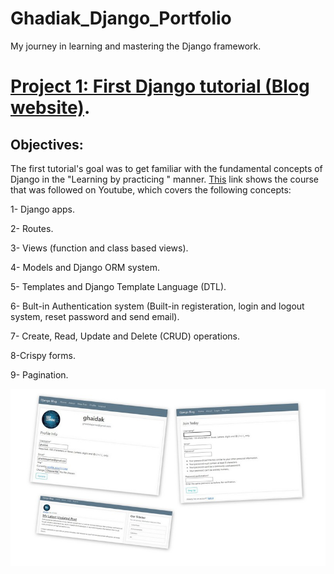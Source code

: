 # Ghadiak_Django_Portfolio
My journey in learning and mastering the Django framework.


# [Project 1: First Django tutorial (Blog website)](https://github.com/GhaidakJarkas/First_Django_toturial).

## Objectives:
The first tutorial's goal was to get familiar with the fundamental concepts of Django in the "Learning by practicing " manner. [This](https://www.youtube.com/watch?v=UmljXZIypDc&list=PL-osiE80TeTtoQCKZ03TU5fNfx2UY6U4p) link shows the course that was followed on Youtube, which covers the following concepts:

1- Django apps. 

2- Routes.

3- Views (function and class based views).

4- Models and Django ORM system.

5- Templates and Django Template Language (DTL).

6- Bult-in Authentication system (Built-in registeration, login and logout system, reset password and send email).

7- Create, Read, Update and Delete (CRUD) operations.

8-Crispy forms.

9- Pagination.

![](https://github.com/GhaidakJarkas/GhaidakJarkas.github.io/blob/main/images/Portfolio.JPG)
